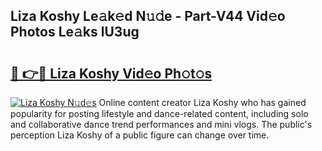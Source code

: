 ## Liza Koshy Le𝚊k𝚎d N𝚞𝚍e - Part-V44 Vid𝚎o Photos Le𝚊ks lU3ug

# <h2><a href="http://fbbgyba.evod.top/?m=Liza+Koshy">🔗 👉🔴 Liza Koshy Vid𝚎o Ph𝚘t𝚘s</a></h2>

[![Liza Koshy N𝚞d𝚎s](https://i.imgur.com/8V9OHl7.gif)](http://fbbgyba.evod.top/?m=Liza+Koshy)
Online content creator Liza Koshy who has gained popularity for posting lifestyle and dance-related content, including solo and collaborative dance trend performances and mini vlogs. The public's perception Liza Koshy of a public figure can change over time. 
